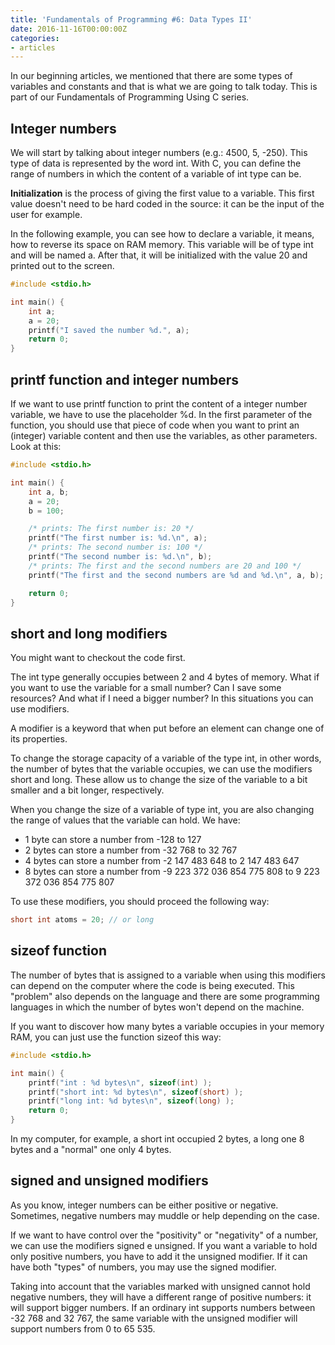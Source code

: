 ```yaml
---
title: 'Fundamentals of Programming #6: Data Types II'
date: 2016-11-16T00:00:00Z
categories:
- articles
---
```


In our beginning articles, we mentioned that there are some
types of variables and constants and that is what we are going to talk today.
This is part of our Fundamentals of Programming Using C series.

<!--more-->

## Integer numbers

We will start by talking about integer numbers (e.g.: 4500, 5, -250). This type
of data is represented by the word int. With C, you can define the range of
numbers in which the content of a variable of int type can be.

**Initialization** is the process of giving the first value to a variable. This
first value doesn't need to be hard coded in the source: it can be the input of
the user for example.

In the following example, you can see how to declare a variable, it means, how
to reverse its space on RAM memory. This variable will be of type int and will
be named a. After that, it will be initialized with the value 20 and printed out
to the screen.

```c
#include <stdio.h>

int main() {      
    int a;
    a = 20;
    printf("I saved the number %d.", a);  
    return 0;      
}
```

## printf function and integer numbers

If we want to use printf function to print the content of a integer number variable, we have to use the placeholder %d. In the first parameter of the function, you should use that piece of code when you want to print an (integer) variable content and then use the variables, as other parameters. Look at this:

```c
#include <stdio.h>

int main() {
    int a, b;
    a = 20;
    b = 100;

    /* prints: The first number is: 20 */
    printf("The first number is: %d.\n", a);
    /* prints: The second number is: 100 */
    printf("The second number is: %d.\n", b);
    /* prints: The first and the second numbers are 20 and 100 */
    printf("The first and the second numbers are %d and %d.\n", a, b);

    return 0;
}
```

## short and long modifiers

You might want to checkout the code first.

The int type generally occupies between 2 and 4 bytes of memory. What if you want to use the variable for a small number? Can I save some resources? And what if I need a bigger number? In this situations you can use modifiers.

A modifier is a keyword that when put before an element can change one of its properties.

To change the storage capacity of a variable of the type int, in other words, the number of bytes that the variable occupies, we can use the modifiers short and long. These allow us to change the size of the variable to a bit smaller and a bit longer, respectively.

When you change the size of a variable of type int, you are also changing the range of values that the variable can hold. We have:

* 1 byte can store a number from -128 to 127
* 2 bytes can store a number from -32 768 to 32 767
* 4 bytes can store a number from -2 147 483 648 to 2 147 483 647
* 8 bytes can store a number from -9 223 372 036 854 775 808 to 9 223 372 036 854
775 807

To use these modifiers, you should proceed the following way:

```c
short int atoms = 20; // or long
```

## sizeof function

The number of bytes that is assigned to a variable when using this modifiers can depend on the computer where the code is being executed. This "problem" also depends on the language and there are some programming languages in which the number of bytes won't depend on the machine.

If you want to discover how many bytes a variable occupies in your memory RAM, you can just use the function sizeof this way:

```c
#include <stdio.h>

int main() {    
    printf("int : %d bytes\n", sizeof(int) );
    printf("short int: %d bytes\n", sizeof(short) );
    printf("long int: %d bytes\n", sizeof(long) );
    return 0;
}
```

In my computer, for example, a short int occupied 2 bytes, a long one 8 bytes and a "normal" one only 4 bytes.

## signed and unsigned modifiers

As you know, integer numbers can be either positive or negative. Sometimes, negative numbers may muddle or help depending on the case.

If we want to have control over the "positivity" or "negativity" of a number, we can use the modifiers signed e unsigned. If you want a variable to hold only positive numbers, you have to add it the unsigned modifier. If it can have both "types" of numbers, you may use the signed modifier.

Taking into account that the variables marked with unsigned cannot hold negative numbers, they will have a different range of positive numbers: it will support bigger numbers. If an ordinary int supports numbers between -32 768 and 32 767, the same variable with the unsigned modifier will support numbers from 0 to 65 535.
